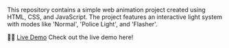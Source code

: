 This repository contains a simple web animation project created using HTML, CSS, and JavaScript. The project features an interactive light system with modes like 'Normal', 'Police Light', and 'Flasher'.

🚦💡 [Live Demo](https://moumin-pk.github.io/Fun-with-Lights/) Check out the live demo here!
